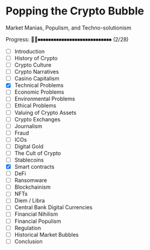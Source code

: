 # Popping the Crypto Bubble

Market Manias, Populism, and Techno-solutionism

Progress: 🔲🔲⏹⏹⏹⏹⏹⏹⏹⏹⏹⏹⏹⏹⏹⏹⏹⏹⏹⏹⏹⏹⏹⏹⏹⏹⏹⏹⏹⏹ (2/28)

- [ ] Introduction
- [ ] History of Crypto
- [ ] Crypto Culture
- [ ] Crypto Narratives
- [ ] Casino Capitalism
- [x] Technical Problems
- [ ] Economic Problems
- [ ] Environmental Problems
- [ ] Ethical Problems
- [ ] Valuing of Crypto Assets
- [ ] Crypto Exchanges
- [ ] Journalism
- [ ] Fraud
- [ ] ICOs
- [ ] Digital Gold
- [ ] The Cult of Crypto
- [ ] Stablecoins
- [x] Smart contracts
- [ ] DeFi
- [ ] Ransomware
- [ ] Blockchainism
- [ ] NFTs
- [ ] Diem / Libra
- [ ] Central Bank Digital Currencies
- [ ] Financial Nihilism
- [ ] Financial Populism
- [ ] Regulation
- [ ] Historical Market Bubbles
- [ ] Conclusion
